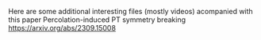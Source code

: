 Here are some additional interesting files (mostly videos) acompanied with this paper Percolation-induced PT symmetry breaking https://arxiv.org/abs/2309.15008 
